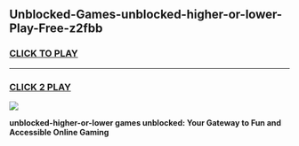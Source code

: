 
## Unblocked-Games-unblocked-higher-or-lower-Play-Free-z2fbb
<h3>
<a href="https://premium76.site?title=unblocked-higher-or-lower&ref=12A">CLICK TO PLAY</a></h3>
<hr>

<h3>
<a href="https://premium76.site?title=unblocked-higher-or-lower&ref=12A">CLICK 2 PLAY</a>
  
</h3>

<a href="https://premium76.site?title=unblocked-higher-or-lower&ref=12A"><img src="https://clearcache.store/games.png"></a>


**unblocked-higher-or-lower games unblocked: Your Gateway to Fun and Accessible Online Gaming**
